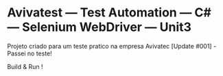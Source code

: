 # Avivatest — Test Automation — C# — Selenium WebDriver — Unit3
Projeto criado para um teste pratico na empresa Avivatec
[Update #001] - Passei no teste!

Build & Run !

